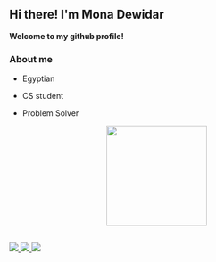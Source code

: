 ## Hi there! I'm Mona Dewidar

**Welcome to my github profile!**

### About me

- Egyptian
- CS student
- Problem Solver



  <div align="center">
  <a href="https://github.com/MonaDewidar">
   <img height="180em" src="https://github-readme-stats.vercel.app/api/top-langs/?username=MonaDewidar&layout=compact&langs_count=7&theme=algolia"/> 
  </a>
</div>

##

<div>
  <a href="https://t.me/MonaDewidar" target="_blank">
   <img src="https://img.shields.io/badge/Telegram-2CA5E0?style=for-the-badge&logo=telegram&logoColor=white" target="_blank">
  </a> 
  <a href = "email:monadewidar02@gmail.com">
    <img src="https://img.shields.io/badge/Gmail-D14836?style=for-the-badge&logo=gmail&logoColor=white" target="_blank">
  </a>
  <a href="https://www.linkedin.com/in/mona-dewidar-7169b42a9" target="_blank">
    <img src="https://img.shields.io/badge/LinkedIn-0077B5?style=for-the-badge&logo=linkedin&logoColor=white" target="_blank">
  </a>
</div>
